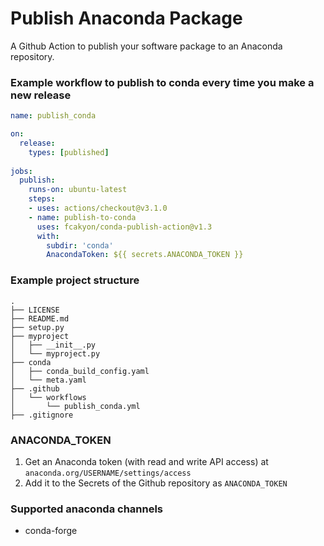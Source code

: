 # Publish Anaconda Package

A Github Action to publish your software package to an Anaconda repository.

### Example workflow to publish to conda every time you make a new release

```yaml
name: publish_conda

on:
  release:
    types: [published]
    
jobs:
  publish:
    runs-on: ubuntu-latest
    steps:
    - uses: actions/checkout@v3.1.0
    - name: publish-to-conda
      uses: fcakyon/conda-publish-action@v1.3
      with:
        subdir: 'conda'
        AnacondaToken: ${{ secrets.ANACONDA_TOKEN }}
```

### Example project structure

```
.
├── LICENSE
├── README.md
├── setup.py
├── myproject
│   ├── __init__.py
│   └── myproject.py
├── conda
│   ├── conda_build_config.yaml
│   └── meta.yaml
├── .github
│   └── workflows
│       └── publish_conda.yml
├── .gitignore
```

### ANACONDA_TOKEN

1. Get an Anaconda token (with read and write API access) at `anaconda.org/USERNAME/settings/access` 
2. Add it to the Secrets of the Github repository as `ANACONDA_TOKEN`

### Supported anaconda channels
- conda-forge
